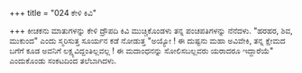 +++
title = "024 ಕೇಳಿ ಕಿವಿ"

+++
 ಕೀಚಕನು ಮಾತುಗಳನ್ನು ಕೇಳಿ  ದ್ರೌಪದಿ ಕಿವಿ ಮುಚ್ಚಿಕೊಂಡಳು ತನ್ನ ಪಂಚಪತಿಗಳನ್ನು ನೆನೆದಳು. "ಹರಹರ, ಶಿವ, ಮುಕುಂದ" ಎಂದು ಸ್ಮರಿಸುತ್ತ ಸೂರ್ಯನ ಕಡೆ ನೋಡುತ್ತ "ಅಯ್ಯೋ ! ಈ ದುಷ್ಟನು ಮಹಾ ಅವಿವೇಕಿ, ತನ್ನ ಕ್ಷೇಮದ ಬಗೆಗೆ ಕೂಡ ಅವನಿಗೆ ಲಕ್ಷ್ಯವಿದ್ದಂತಿಲ್ಲವಲ್ಲ ! ಈ ಮದಾಂಧನನ್ನು ಸೋಲಿಸಬಲ್ಲವರು ಯರಾದರೂ ಇದ್ದಾರೆಯೆ" ಎಂದುಕೊಂಡು ಸಂಕಟದಿಂದ ತಲೆಬಾಗಿದಳು.